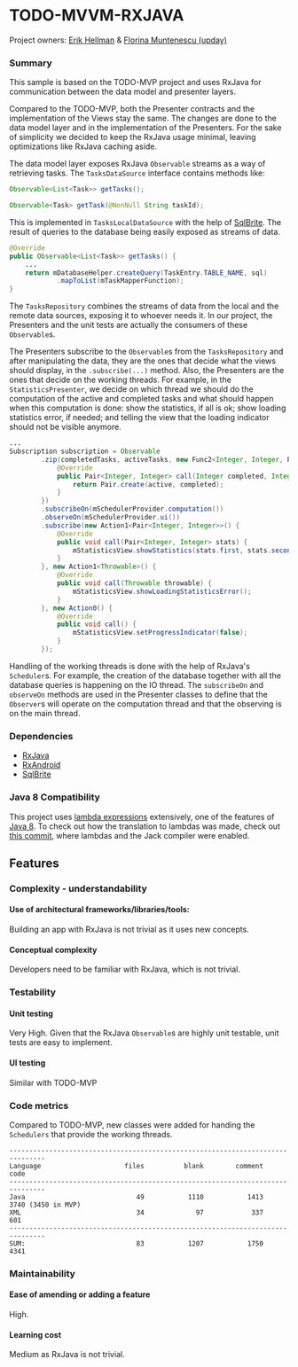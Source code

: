 # TODO-MVVM-RXJAVA

Project owners: [Erik Hellman](https://github.com/erikhellman) & [Florina Muntenescu (upday)](https://github.com/florina-muntenescu)

### Summary

This sample is based on the TODO-MVP project and uses RxJava for communication between the data model and presenter layers.

Compared to the TODO-MVP, both the Presenter contracts and the implementation of the Views stay the same. The changes are done to the data model layer and in the implementation of the Presenters. For the sake of simplicity we decided to keep the RxJava usage minimal, leaving optimizations like RxJava caching aside.

The data model layer exposes RxJava ``Observable`` streams as a way of retrieving tasks. The ``TasksDataSource`` interface contains methods like:

```java
Observable<List<Task>> getTasks();

Observable<Task> getTask(@NonNull String taskId);
```

This is implemented in ``TasksLocalDataSource`` with the help of [SqlBrite](https://github.com/square/sqlbrite). The result of queries to the database being easily exposed as streams of data.

```java
@Override
public Observable<List<Task>> getTasks() {
    ...
    return mDatabaseHelper.createQuery(TaskEntry.TABLE_NAME, sql)
            .mapToList(mTaskMapperFunction);
}
```

The ``TasksRepository`` combines the streams of data from the local and the remote data sources, exposing it to whoever needs it. In our project, the Presenters and the unit tests are actually the consumers of these ``Observable``s.

The Presenters subscribe to the ``Observable``s from the ``TasksRepository`` and after manipulating the data, they are the ones that decide what the views should display, in the ``.subscribe(...)`` method. Also, the Presenters are the ones that decide on the working threads. For example, in the ``StatisticsPresenter``, we decide on which thread we should do the computation of the active and completed tasks and what should happen when this computation is done: show the statistics, if all is ok; show loading statistics error, if needed; and telling the view that the loading indicator should not be visible anymore.

```java
...
Subscription subscription = Observable
        .zip(completedTasks, activeTasks, new Func2<Integer, Integer, Pair<Integer, Integer>>() {
            @Override
            public Pair<Integer, Integer> call(Integer completed, Integer active) {
                return Pair.create(active, completed);
            }
        })
        .subscribeOn(mSchedulerProvider.computation())
        .observeOn(mSchedulerProvider.ui())
        .subscribe(new Action1<Pair<Integer, Integer>>() {
            @Override
            public void call(Pair<Integer, Integer> stats) {
                mStatisticsView.showStatistics(stats.first, stats.second);
            }
        }, new Action1<Throwable>() {
            @Override
            public void call(Throwable throwable) {
                mStatisticsView.showLoadingStatisticsError();
            }
        }, new Action0() {
            @Override
            public void call() {
                mStatisticsView.setProgressIndicator(false);
            }
        });
```

Handling of the working threads is done with the help of RxJava's `Scheduler`s. For example, the creation of the database together with all the database queries is happening on the IO thread. The `subscribeOn` and `observeOn` methods are used in the Presenter classes to define that the `Observer`s will operate on the computation thread and that the observing is on the main thread.

### Dependencies

* [RxJava](https://github.com/ReactiveX/RxJava)
* [RxAndroid](https://github.com/ReactiveX/RxAndroid)
* [SqlBrite](https://github.com/square/sqlbrite)

### Java 8 Compatibility

This project uses [lambda expressions](https://docs.oracle.com/javase/tutorial/java/javaOO/lambdaexpressions.html) extensively, one of the features of [Java 8](https://developer.android.com/guide/platform/j8-jack.html). To check out how the translation to lambdas was made, check out [this commit](https://github.com/googlesamples/android-architecture/pull/240/commits/929f63e3657be8705679c46c75e2625dc44a5b28), where lambdas and the Jack compiler were enabled.

## Features

### Complexity - understandability

#### Use of architectural frameworks/libraries/tools:

Building an app with RxJava is not trivial as it uses new concepts.

#### Conceptual complexity

Developers need to be familiar with RxJava, which is not trivial.

### Testability

#### Unit testing

Very High. Given that the RxJava ``Observable``s are highly unit testable, unit tests are easy to implement.

#### UI testing

Similar with TODO-MVP

### Code metrics

Compared to TODO-MVP, new classes were added for handing the ``Schedulers`` that provide the working threads.

```
-------------------------------------------------------------------------------
Language                     files          blank        comment           code
-------------------------------------------------------------------------------
Java                            49           1110           1413           3740 (3450 in MVP)
XML                             34             97            337            601
-------------------------------------------------------------------------------
SUM:                            83           1207           1750           4341

```
### Maintainability

#### Ease of amending or adding a feature

High.

#### Learning cost

Medium as RxJava is not trivial.
